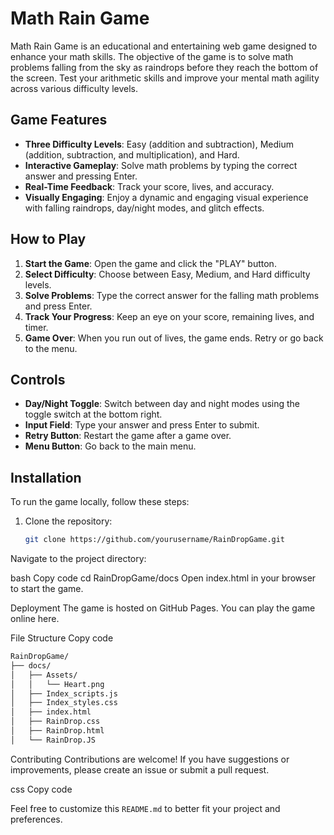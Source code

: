 # Math Rain Game

Math Rain Game is an educational and entertaining web game designed to enhance your math skills. The objective of the game is to solve math problems falling from the sky as raindrops before they reach the bottom of the screen. Test your arithmetic skills and improve your mental math agility across various difficulty levels.

## Game Features

- **Three Difficulty Levels**: Easy (addition and subtraction), Medium (addition, subtraction, and multiplication), and Hard.
- **Interactive Gameplay**: Solve math problems by typing the correct answer and pressing Enter.
- **Real-Time Feedback**: Track your score, lives, and accuracy.
- **Visually Engaging**: Enjoy a dynamic and engaging visual experience with falling raindrops, day/night modes, and glitch effects.

## How to Play

1. **Start the Game**: Open the game and click the "PLAY" button.
2. **Select Difficulty**: Choose between Easy, Medium, and Hard difficulty levels.
3. **Solve Problems**: Type the correct answer for the falling math problems and press Enter.
4. **Track Your Progress**: Keep an eye on your score, remaining lives, and timer.
5. **Game Over**: When you run out of lives, the game ends. Retry or go back to the menu.

## Controls

- **Day/Night Toggle**: Switch between day and night modes using the toggle switch at the bottom right.
- **Input Field**: Type your answer and press Enter to submit.
- **Retry Button**: Restart the game after a game over.
- **Menu Button**: Go back to the main menu.

## Installation

To run the game locally, follow these steps:

1. Clone the repository:
   ```bash
   git clone https://github.com/yourusername/RainDropGame.git

Navigate to the project directory:

bash
Copy code
cd RainDropGame/docs
Open index.html in your browser to start the game.

Deployment
The game is hosted on GitHub Pages. You can play the game online here.


File Structure
Copy code

```bash
RainDropGame/
├── docs/
│   ├── Assets/
│   │   └── Heart.png
│   ├── Index_scripts.js
│   ├── Index_styles.css
│   ├── index.html
│   ├── RainDrop.css
│   ├── RainDrop.html
│   └── RainDrop.JS
```

Contributing
Contributions are welcome! If you have suggestions or improvements, please create an issue or submit a pull request.

css
Copy code

Feel free to customize this `README.md` to better fit your project and preferences.
